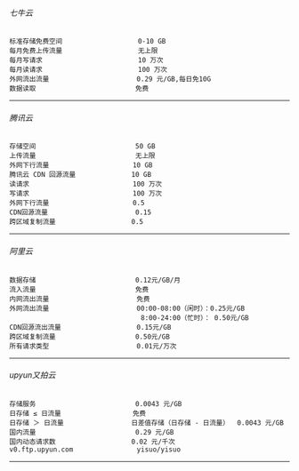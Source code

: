 ###### 七牛云
```
标准存储免费空间                   0-10 GB  
每月免费上传流量                   无上限  
每月写请求                        10 万次  
每月读请求                        100 万次  
外网流出流量                      0.29 元/GB,每日免10G  
数据读取                         免费  
```
-------------------------------------- 

###### 腾讯云  
```
存储空间                         50 GB  
上传流量                         无上限  
外网下行流量                     10 GB  
腾讯云 CDN 回源流量              10 GB  
读请求                          100 万次  
写请求                          100 万次  
外网下行流量                     0.5  
CDN回源流量                      0.15  
跨区域复制流量                   0.5  
```
--------------------------------------

###### 阿里云
```
数据存储                         0.12元/GB/月  
流入流量                         免费  
内网流出流量                      免费  
外网流出流量                      00:00-08:00（闲时）：0.25元/GB  
                                 8:00-24:00（忙时）： 0.50元/GB  
CDN回源流出流量                   0.15元/GB  
跨区域复制流量                    0.50元/GB  
所有请求类型                      0.01元/万次  
```
--------------------------------------

###### upyun又拍云
```
存储服务                         0.0043 元/GB  
日存储 ≤ 日流量                  免费  
日存储 ＞ 日流量                 日差值存储（日存储 - 日流量）	0.0043 元/GB  
国内流量                         0.29 元/GB  
国内动态请求数                   0.02 元/千次  
v0.ftp.upyun.com                yisuo/yisuo  
```
--------------------------------------

